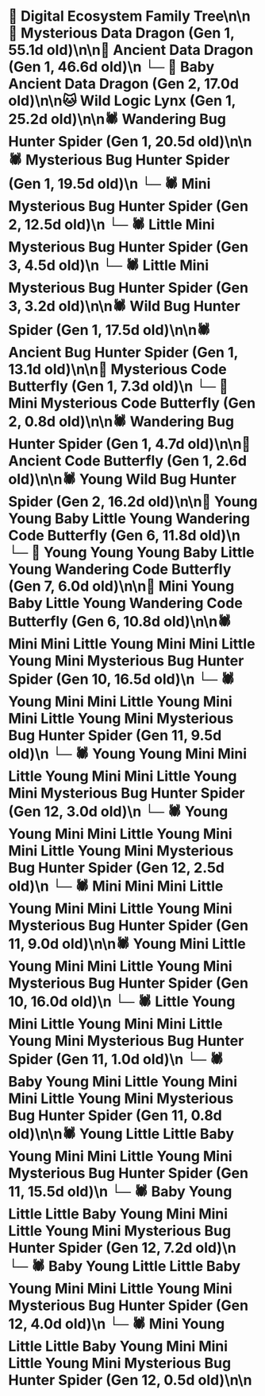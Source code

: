 # 🌳 Digital Ecosystem Family Tree\n\n🐉 Mysterious Data Dragon (Gen 1, 55.1d old)\n\n🐉 Ancient Data Dragon (Gen 1, 46.6d old)\n  └─ 🐉 Baby Ancient Data Dragon (Gen 2, 17.0d old)\n\n🐱 Wild Logic Lynx (Gen 1, 25.2d old)\n\n🕷️ Wandering Bug Hunter Spider (Gen 1, 20.5d old)\n\n🕷️ Mysterious Bug Hunter Spider (Gen 1, 19.5d old)\n  └─ 🕷️ Mini Mysterious Bug Hunter Spider (Gen 2, 12.5d old)\n    └─ 🕷️ Little Mini Mysterious Bug Hunter Spider (Gen 3, 4.5d old)\n    └─ 🕷️ Little Mini Mysterious Bug Hunter Spider (Gen 3, 3.2d old)\n\n🕷️ Wild Bug Hunter Spider (Gen 1, 17.5d old)\n\n🕷️ Ancient Bug Hunter Spider (Gen 1, 13.1d old)\n\n🦋 Mysterious Code Butterfly (Gen 1, 7.3d old)\n  └─ 🦋 Mini Mysterious Code Butterfly (Gen 2, 0.8d old)\n\n🕷️ Wandering Bug Hunter Spider (Gen 1, 4.7d old)\n\n🦋 Ancient Code Butterfly (Gen 1, 2.6d old)\n\n🕷️ Young Wild Bug Hunter Spider (Gen 2, 16.2d old)\n\n🦋 Young Young Baby Little Young Wandering Code Butterfly (Gen 6, 11.8d old)\n  └─ 🦋 Young Young Young Baby Little Young Wandering Code Butterfly (Gen 7, 6.0d old)\n\n🦋 Mini Young Baby Little Young Wandering Code Butterfly (Gen 6, 10.8d old)\n\n🕷️ Mini Mini Little Young Mini Mini Little Young Mini Mysterious Bug Hunter Spider (Gen 10, 16.5d old)\n  └─ 🕷️ Young Mini Mini Little Young Mini Mini Little Young Mini Mysterious Bug Hunter Spider (Gen 11, 9.5d old)\n    └─ 🕷️ Young Young Mini Mini Little Young Mini Mini Little Young Mini Mysterious Bug Hunter Spider (Gen 12, 3.0d old)\n    └─ 🕷️ Young Young Mini Mini Little Young Mini Mini Little Young Mini Mysterious Bug Hunter Spider (Gen 12, 2.5d old)\n  └─ 🕷️ Mini Mini Mini Little Young Mini Mini Little Young Mini Mysterious Bug Hunter Spider (Gen 11, 9.0d old)\n\n🕷️ Young Mini Little Young Mini Mini Little Young Mini Mysterious Bug Hunter Spider (Gen 10, 16.0d old)\n  └─ 🕷️ Little Young Mini Little Young Mini Mini Little Young Mini Mysterious Bug Hunter Spider (Gen 11, 1.0d old)\n  └─ 🕷️ Baby Young Mini Little Young Mini Mini Little Young Mini Mysterious Bug Hunter Spider (Gen 11, 0.8d old)\n\n🕷️ Young Little Little Baby Young Mini Mini Little Young Mini Mysterious Bug Hunter Spider (Gen 11, 15.5d old)\n  └─ 🕷️ Baby Young Little Little Baby Young Mini Mini Little Young Mini Mysterious Bug Hunter Spider (Gen 12, 7.2d old)\n  └─ 🕷️ Baby Young Little Little Baby Young Mini Mini Little Young Mini Mysterious Bug Hunter Spider (Gen 12, 4.0d old)\n  └─ 🕷️ Mini Young Little Little Baby Young Mini Mini Little Young Mini Mysterious Bug Hunter Spider (Gen 12, 0.5d old)\n\n